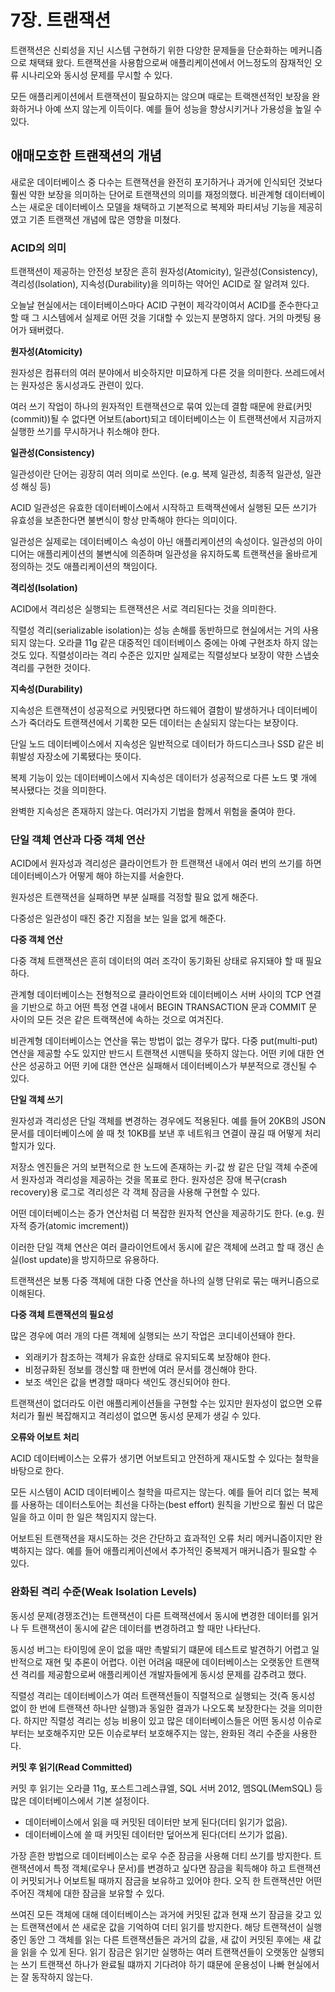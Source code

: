 # 7장. 트랜잭션

트랜잭션은 신뢰성을 지닌 시스템 구현하기 위한 다양한 문제들을 단순화하는 메커니즘으로 채택돼 왔다. 트랜잭션을 사용함으로써 애플리케이션에서 어느정도의 잠재적인 오류 시나리오와 동시성 문제를 무시할 수 있다.

모든 애플리케이션에서 트랜잭션이 필요하지는 않으며 때로는 트랙잰션적인 보장을 완화하거나 아예 쓰지 않는게 이득이다. 예를 들어 성능을 향상시키거나 가용성을 높일 수 있다.

## 애매모호한 트랜잭션의 개념

새로운 데이터베이스 중 다수는 트랜잭션을 완전히 포기하거나 과거에 인식되던 것보다 훨씬 약한 보장을 의미하는 단어로 트랜잭션의 의미를 재정의했다. 비관계형 데이터베이스는 새로운 데이터베이스 모델을 채택하고 기본적으로 복제와 파티셔닝 기능을 제공히였고 기존 트랜잭션 개념에 많은 영향을 미쳤다.

### ACID의 의미

트랜잭션이 제공하는 안전성 보장은 흔히 원자성(Atomicity), 일관성(Consistency), 격리성(Isolation), 지속성(Durability)을 의미하는 약어인 ACID로 잘 알려져 있다.

오늘날 현실에서는 데이터베이스마다 ACID 구현이 제각각이여서 ACID를 준수한다고 할 때 그 시스템에서 실제로 어떤 것을 기대할 수 있는지 분명하지 않다. 거의 마켓팅 용어가 돼버렸다.

**원자성(Atomicity)**

원자성은 컴퓨터의 여러 분야에서 비슷하지만 미묘하게 다른 것을 의미한다. 쓰레드에서는 원자성은 동시성과도 관련이 있다.

여러 쓰기 작업이 하나의 원자적인 트랜잭션으로 묶여 있는데 결함 때문에 완료(커밋(commit))될 수 없다면 어보트(abort)되고 데이터베이스는 이 트랜잭션에서 지금까지 실행한 쓰기를 무시하거나 취소해야 한다.

**일관성(Consistency)**

일관성이란 단어는 굉장히 여러 의미로 쓰인다. (e.g. 복제 일관성, 최종적 일관성, 일관성 해싱 등)

ACID 일관성은 유효한 데이터베이스에서 시작하고 트랙잭션에서 실행된 모든 쓰기가 유효성을 보존한다면 불변식이 항상 만족해야 한다는 의미이다. 

일관성은 실제로는 데이터베이스 속성이 아닌 애플리케이션의 속성이다. 일관성의 아이디어는 애플리케이션의 불변식에 의존하며 일관성을 유지하도록 트랜잭션을 올바르게 정의하는 것도 애플리케이션의 책임이다. 

**격리성(Isolation)**

ACID에서 격리성은 실행되는 트랜잭션은 서로 격리된다는 것을 의미한다.

직렬성 격리(serializable isolation)는 성능 손해를 동반하므로 현실에서는 거의 사용되지 않는다. 오라클 11g 같은 대중적인 데이터베이스 중에는 아예 구현조차 하지 않는 것도 있다. 직렬성이라는 격리 수준은 있지만 실제로는 직렬성보다 보장이 약한  스냅숏 격리를 구현한 것이다.

**지속성(Durability)**

지속성은 트랜잭션이 성공적으로 커밋됐다면 하드웨어 결함이 발생하거나 데이터베이스가 죽더라도 트랜잭션에서 기록한 모든 데이터는 손실되지 않는다는 보장이다.

단일 노드 데이터베이스에서 지속성은 일반적으로 데이터가 하드디스크나 SSD 같은 비휘발성 자장소에 기록됐다는 뜻이다.

복제 기능이 있는 데이터베이스에서 지속성은 데이터가 성공적으로 다른 노드 몇 개에 복사됐다는 것을 의미한다.

완벽한 지속성은 존재하지 않는다. 여러가지 기법을 함께서 위험을 줄여야 한다.
### 단일 객체 연산과 다중 객체 연산

ACID에서 원자성과 격리성은 클라이언트가 한 트랜잭션 내에서 여러 번의 쓰기를 하면 데이터베이스가 어떻게 해야 하는지를 서술한다.

원자성은 트랜잭션을 실패하면 부분 실패를 걱정할 필요 없게 해준다.

다중성은 일관성이 때진 중간 지점을 보는 일을 없게 해준다.

**다중 객체 연산**

다중 객체 트랜잭션은 흔히 데이터의 여러 조각이 동기화된 상태로 유지돼야 할 때 필요하다.

관계형 데이터베이스는 전형적으로 클라이언트와 데이터베이스 서버 사이의 TCP 연결을 기반으로 하고 어떤 특정 연결 내에서 BEGIN TRANSACTION 문과 COMMIT 문 사이의 모든 것은 같은 트랙잭션에 속하는 것으로 여겨진다.

비관계형 데이터베이스는 연산을 묶는 방법이 없는 경우가 많다. 다중 put(multi-put) 연산을 제공할 수도 있지만 반드시 트랜잭션 시맨틱을 뜻하지 않는다. 어떤 키에 대한 연산은 성공하고 어떤 키에 대한 연산은 실패해서 데이터베이스가 부분적으로 갱신될 수 있다.

**단일 객체 쓰기**

원자성과 격리성은 단일 객체를 변경하는 경우에도 적용된다. 예를 들어 20KB의 JSON 문서를 데이터베이스에 쓸 때 첫 10KB를 보낸 후 네트워크 연결이 끊길 때 어떻게 처리할지가 있다.

저장소 엔진들은 거의 보편적으로 한 노드에 존재하는 키-값 쌍 같은 단일 객체 수준에서 원자성과 격리성을 제공하는 것을 목표로 한다. 원자성은 장애 복구(crash recovery)용 로그로 격리성은 각 객체 잠금을 사용해 구현할 수 있다.

어떤 데이터베이스는 증가 연산처럼 더 복잡한 원자적 연산을 제공하기도 한다. (e.g. 원자적 증가(atomic imcrement))

이러한 단일 객체 연산은 여러 클라이언트에서 동시에 같은 객체에 쓰려고 할 때 갱신 손실(lost update)을 방지하므로 유용하다.

트랜잭션은 보통 다중 객체에 대한 다중 연산을 하나의 실행 단위로 묶는 매커니즘으로 이해된다.

**다중 객체 트랜잭션의 필요성**

많은 경우에 여러 개의 다른 객체에 실행되는 쓰기 작업은 코디네이션돼야 한다.

- 외래키가 참조하는 객체가 유효한 상태로 유지되도록 보장해야 한다.
- 비정규화된 정보를 갱신할 때 한번에 여러 문서를 갱신해야 한다.
- 보조 색인은 값을 변경할 때마다 색인도 갱신되어야 한다.

트랜잭션이 없더라도 이런 애플리케이션들을 구현할 수는 있지만 원자성이 없으면 오류 처리가 훨씬 복잡해지고 격리성이 없으면 동시성 문제가 생길 수 있다.

**오류와 어보트 처리**

ACID 데이터베이스는 오류가 생기면 어보트되고 안전하게 재시도할 수 있다는 철학을 바탕으로 한다.

모든 시스템이 ACID 데이터베이스 철학을 따르지는 않는다. 예를 들어 리더 없는 복제를 사용하는 데이터스토어는 최선을 다하는(best effort) 원칙을 기반으로 훨씬 더 많은 일을 하고 이미 한 일은 책임지지 않는다.

어보트된 트랜잭션을 재시도하는 것은 간단하고 효과적인 오류 처리 메커니즘이지만 완벽하지는 않다. 예를 들어 애플리케이션에서 추가적인 중복제거 매커니즘가 필요할 수 있다.
### 완화된 격리 수준(**Weak Isolation Levels)**

동시성 문제(경쟁조건)는 트랜잭션이 다른 트랙잭션에서 동시에 변경한 데이터를 읽거나 두 트랜잭션이 동시에 같은 데이터를 변경하려고 할 때만 나타난다.

동시성 버그는 타이밍에 운이 없을 때만 촉발되기 떄문에 테스트로 발견하기 어렵고 일반적으로 재현 및 추론이 어렵다. 이런 어려움 때문에 데이터베이스는 오랫동안 트랜잭션 격리를 제공함으로써 애플리케이션 개발자들에게 동시성 문제를 감추려고 했다.

직렬성 격리는 데이터베이스가 여러 트랜잭션들이 직렬적으로 실행되는 것(즉 동시성 없이 한 번에 트랜잭션 하나만 실행)과 동일한 결과가 나오도록 보장한다는 것을 의미한다. 하지만 직렬성 격리는 성능 비용이 있고 많은 데이터베이스들은 어떤 동시성 이슈로부터는 보호해주지만 모든 이슈로부터 보호해주지는 않는, 완화된 격리 수준을 사용한다.

**커밋 후 읽기(Read Committed)**

커밋 후 읽기는 오라클 11g, 포스트그레스큐엘, SQL 서버 2012, 멤SQL(MemSQL) 등 많은 데이터베이스에서 기본 설정이다.

- 데이터베이스에서 읽을 때 커밋된 데이터만 보게 된다(더티 읽기가 없음).
- 데이터베이스에 쓸 때 커밋된 데이터만 덮어쓰게 된다(더티 쓰기가 없음).

가장 흔한 방법으로 데이터베이스는 로우 수준 잠금을 사용해 더티 쓰기를 방지한다. 트랜잭션에서 특정 객체(로우나 문서)를 변경하고 싶다면 잠금을 획득해야 하고 트랜잭션이 커밋되거나 어보트될 때까지 잠금을 보유하고 있어야 한다. 오직 한 트랜잭션만 어떤 주어진 객체에 대한 잠금을 보유할 수 있다.

쓰여진 모든 객체에 대해 데이터베이스는 과거에 커밋된 값과 현재 쓰기 잠금을 갖고 있는 트랜잭션에서 쓴 새로운 값을 기억하여 더티 읽기를 방지한다. 해당 트랜잭션이 실행 중인 동안 그 객체를 읽는 다른 트랜잭션들은 과거의 값을, 새 값이 커밋된 후에는 새 값을 읽을 수 있게 된다.  읽기 잠금은 읽기만 실행하는 여러 트랜잭션들이 오랫동안 실행되는 쓰기 트랜잭션 하나가 완료될 떄까지 기다려야 하기 떄문에 운용성이 나빠 현실에서는 잘 동작하지 않는다.

